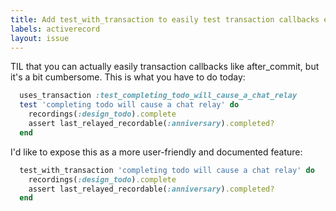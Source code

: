 ```yaml
---
title: Add test_with_transaction to easily test transaction callbacks etc
labels: activerecord
layout: issue
---
```


TIL that you can actually easily transaction callbacks like after_commit, but it's a bit cumbersome. This is what you have to do today:

``` ruby
  uses_transaction :test_completing_todo_will_cause_a_chat_relay
  test 'completing todo will cause a chat relay' do
    recordings(:design_todo).complete
    assert last_relayed_recordable(:anniversary).completed?
  end
```

I'd like to expose this as a more user-friendly and documented feature:

``` ruby
  test_with_transaction 'completing todo will cause a chat relay' do
    recordings(:design_todo).complete
    assert last_relayed_recordable(:anniversary).completed?
  end
```

